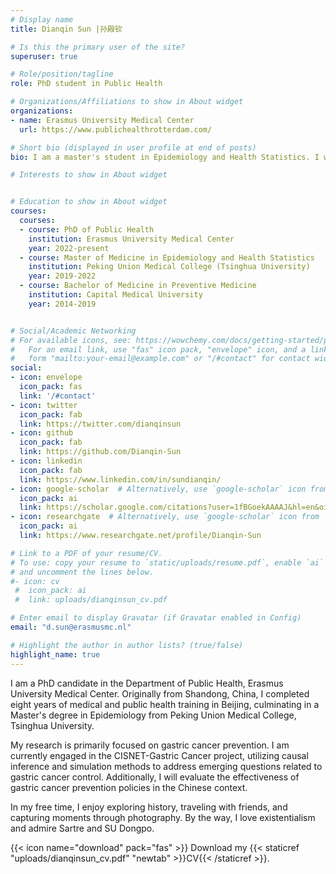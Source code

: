 ```yaml
---
# Display name
title: Dianqin Sun |孙殿钦

# Is this the primary user of the site?
superuser: true

# Role/position/tagline
role: PhD student in Public Health

# Organizations/Affiliations to show in About widget
organizations:
- name: Erasmus University Medical Center
  url: https://www.publichealthrotterdam.com/

# Short bio (displayed in user profile at end of posts)
bio: I am a master's student in Epidemiology and Health Statistics. I will graduate in June 2022, and I then intend to pursue a Ph.D. in the field of public health.

# Interests to show in About widget


# Education to show in About widget
courses:
  courses:
  - course: PhD of Public Health
    institution: Erasmus University Medical Center
    year: 2022-present
  - course: Master of Medicine in Epidemiology and Health Statistics
    institution: Peking Union Medical College (Tsinghua University)
    year: 2019-2022
  - course: Bachelor of Medicine in Preventive Medicine
    institution: Capital Medical University
    year: 2014-2019


# Social/Academic Networking
# For available icons, see: https://wowchemy.com/docs/getting-started/page-builder/#icons
#   For an email link, use "fas" icon pack, "envelope" icon, and a link in the
#   form "mailto:your-email@example.com" or "/#contact" for contact widget.
social:
- icon: envelope
  icon_pack: fas
  link: '/#contact'
- icon: twitter
  icon_pack: fab
  link: https://twitter.com/dianqinsun
- icon: github
  icon_pack: fab
  link: https://github.com/Dianqin-Sun
- icon: linkedin
  icon_pack: fab
  link: https://www.linkedin.com/in/sundianqin/
- icon: google-scholar  # Alternatively, use `google-scholar` icon from `ai` icon pack
  icon_pack: ai
  link: https://scholar.google.com/citations?user=1fBGoekAAAAJ&hl=en&oi=ao
- icon: researchgate  # Alternatively, use `google-scholar` icon from `ai` icon pack
  icon_pack: ai
  link: https://www.researchgate.net/profile/Dianqin-Sun

# Link to a PDF of your resume/CV.
# To use: copy your resume to `static/uploads/resume.pdf`, enable `ai` icons in `params.toml`, 
# and uncomment the lines below.
#- icon: cv
 #  icon_pack: ai
 #  link: uploads/dianqinsun_cv.pdf

# Enter email to display Gravatar (if Gravatar enabled in Config)
email: "d.sun@erasmusmc.nl"

# Highlight the author in author lists? (true/false)
highlight_name: true
---
```


I am a PhD candidate in the Department of Public Health, Erasmus University Medical Center. Originally from Shandong, China, I completed eight years of medical and public health training in Beijing, culminating in a Master's degree in Epidemiology from Peking Union Medical College, Tsinghua University. 

My research is primarily focused on gastric cancer prevention. I am currently engaged in the CISNET-Gastric Cancer project, utilizing causal inference and simulation methods to address emerging questions related to gastric cancer control. Additionally, I will evaluate the effectiveness of gastric cancer prevention policies in the Chinese context. 

In my free time, I enjoy exploring history, traveling with friends, and capturing moments through photography. By the way, I love existentialism and admire Sartre and SU Dongpo.
 
{{< icon name="download" pack="fas" >}} Download my {{< staticref "uploads/dianqinsun_cv.pdf" "newtab" >}}CV{{< /staticref >}}.
